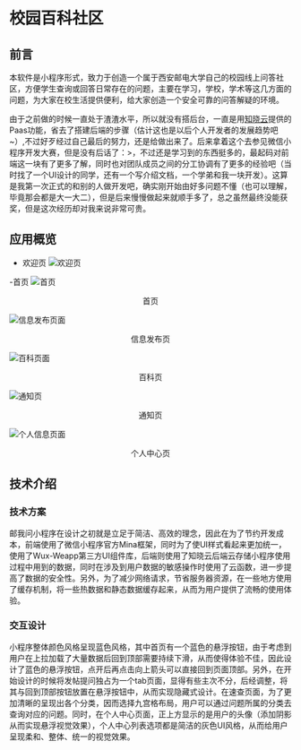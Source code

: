 # 校园百科社区

## 前言

本软件是小程序形式，致力于创造一个属于西安邮电大学自己的校园线上问答社区，方便学生查询或回答日常存在的问题，主要在学习，学校，学术等这几方面的问题，为大家在校生活提供便利，给大家创造一个安全可靠的问答解疑的环境。

由于之前做的时候一直处于渣渣水平，所以就没有搭后台，一直是用[知晓云](https://cloud.minapp.com/)提供的Paas功能，省去了搭建后端的步骤（估计这也是以后个人开发者的发展趋势吧~）,不过好歹经过自己最后的努力，还是给做出来了。后来拿着这个去参见微信小程序开发大赛，但是没有后话了：>，不过还是学习到的东西挺多的，最起码对前端这一块有了更多了解，同时也对团队成员之间的分工协调有了更多的经验吧（当时找了一个UI设计的同学，还有一个写介绍文档，一个学弟和我一块开发）。这算是我第一次正式的和别的人做开发吧，确实刚开始由好多问题不懂（也可以理解，毕竟那会都是大一大二），但是后来慢慢做起来就顺手多了，总之虽然最终没能获奖，但是这次经历却对我来说非常可贵。

## 应用概览
- 欢迎页
![欢迎页](https://i.loli.net/2020/01/12/zvQwrlCUPE2kcGA.png)

-首页 
![首页](https://i.loli.net/2020/01/12/GqsDvZVCmBcrNJH.png)

<center>首页</center>


![信息发布页面](https://i.loli.net/2020/01/12/CV3lPw1mETcLFxu.png)

<center>信息发布页</center>



![百科页面](https://i.loli.net/2020/01/12/K1YyZXpFqhTRG82.png)

<center>百科页</center>



![通知页](https://i.loli.net/2020/01/12/YWTGVOaN9dbFLng.png)

<center>通知页</center>



![个人信息页面](https://i.loli.net/2020/01/12/eRASb4JZWI9rkfD.png)

<center>个人中心页</center>

## 技术介绍

### 技术方案

邮我问小程序在设计之初就是立足于简洁、高效的理念，因此在为了节约开发成本，前端使用了微信小程序官方Mina框架，同时为了使UI样式看起来更加统一，使用了Wux-Weapp第三方UI组件库，后端则使用了知晓云后端云存储小程序使用过程中用到的数据，同时在涉及到用户数据的敏感操作时使用了云函数，进一步提高了数据的安全性。另外，为了减少网络请求，节省服务器资源，在一些地方使用了缓存机制，将一些热数据和静态数据缓存起来，从而为用户提供了流畅的使用体验。

### 交互设计

小程序整体颜色风格呈现蓝色风格，其中首页有一个蓝色的悬浮按钮，由于考虑到用户在上拉加载了大量数据后回到顶部需要持续下滑，从而使得体验不佳，因此设计了蓝色的悬浮按钮，点开后再点击向上箭头可以直接回到页面顶部。另外，在开始设计的时候将发帖提问独占为一个tab页面，显得有些主次不分，后经调整，将其与回到顶部按钮放置在悬浮按钮中，从而实现隐藏式设计。在速查页面，为了更加清晰的呈现出各个分类，因而选择九宫格布局，用户可以通过问题所属的分类去查询对应的问题。同时，在个人中心页面，正上方显示的是用户的头像（添加阴影从而实现悬浮视觉效果），个人中心列表选项都是简洁的灰色UI风格，从而给用户呈现柔和、整体、统一的视觉效果。
